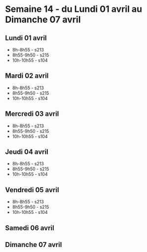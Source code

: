 # Semaine 14 - du Lundi 01 avril au Dimanche 07 avril


## Lundi 01 avril

* 8h-8h55 - s213
* 8h55-9h50 - s215
* 10h-10h55 - s104

## Mardi 02 avril

* 8h-8h55 - s213
* 8h55-9h50 - s215
* 10h-10h55 - s104

## Mercredi 03 avril

* 8h-8h55 - s213
* 8h55-9h50 - s215
* 10h-10h55 - s104

## Jeudi 04 avril

* 8h-8h55 - s213
* 8h55-9h50 - s215
* 10h-10h55 - s104

## Vendredi 05 avril

* 8h-8h55 - s213
* 8h55-9h50 - s215
* 10h-10h55 - s104

## Samedi 06 avril


## Dimanche 07 avril

